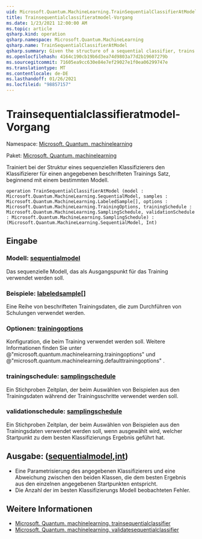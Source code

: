 ```yaml
---
uid: Microsoft.Quantum.MachineLearning.TrainSequentialClassifierAtModel
title: Trainsequentialclassifieratmodel-Vorgang
ms.date: 1/23/2021 12:00:00 AM
ms.topic: article
qsharp.kind: operation
qsharp.namespace: Microsoft.Quantum.MachineLearning
qsharp.name: TrainSequentialClassifierAtModel
qsharp.summary: Given the structure of a sequential classifier, trains the classifier on a given labeled training set, starting from a particular model.
ms.openlocfilehash: 4164c190cb19b6d3ea74d9803a77d2b19607279b
ms.sourcegitcommit: 71605ea9cc630e84e7ef29027e1f0ea06299747e
ms.translationtype: MT
ms.contentlocale: de-DE
ms.lasthandoff: 01/26/2021
ms.locfileid: "98857157"
---
```

# <a name="trainsequentialclassifieratmodel-operation"></a>Trainsequentialclassifieratmodel-Vorgang

Namespace: [Microsoft. Quantum. machinelearning](xref:Microsoft.Quantum.MachineLearning)

Paket: [Microsoft. Quantum. machinelearning](https://nuget.org/packages/Microsoft.Quantum.MachineLearning)


Trainiert bei der Struktur eines sequenziellen Klassifizierers den Klassifizierer für einen angegebenen beschrifteten Trainings Satz, beginnend mit einem bestimmten Modell.

```qsharp
operation TrainSequentialClassifierAtModel (model : Microsoft.Quantum.MachineLearning.SequentialModel, samples : Microsoft.Quantum.MachineLearning.LabeledSample[], options : Microsoft.Quantum.MachineLearning.TrainingOptions, trainingSchedule : Microsoft.Quantum.MachineLearning.SamplingSchedule, validationSchedule : Microsoft.Quantum.MachineLearning.SamplingSchedule) : (Microsoft.Quantum.MachineLearning.SequentialModel, Int)
```


## <a name="input"></a>Eingabe

### <a name="model--sequentialmodel"></a>Modell: [sequentialmodel](xref:Microsoft.Quantum.MachineLearning.SequentialModel)

Das sequenzielle Modell, das als Ausgangspunkt für das Training verwendet werden soll.


### <a name="samples--labeledsample"></a>Beispiele: [labeledsample](xref:Microsoft.Quantum.MachineLearning.LabeledSample)[]

Eine Reihe von beschrifteten Trainingsdaten, die zum Durchführen von Schulungen verwendet werden.


### <a name="options--trainingoptions"></a>Optionen: [trainingoptions](xref:Microsoft.Quantum.MachineLearning.TrainingOptions)

Konfiguration, die beim Training verwendet werden soll. Weitere Informationen finden Sie unter @"microsoft.quantum.machinelearning.trainingoptions" und @"microsoft.quantum.machinelearning.defaulttrainingoptions" .


### <a name="trainingschedule--samplingschedule"></a>trainingschedule: [samplingschedule](xref:Microsoft.Quantum.MachineLearning.SamplingSchedule)

Ein Stichproben Zeitplan, der beim Auswählen von Beispielen aus den Trainingsdaten während der Trainingsschritte verwendet werden soll.


### <a name="validationschedule--samplingschedule"></a>validationschedule: [samplingschedule](xref:Microsoft.Quantum.MachineLearning.SamplingSchedule)

Ein Stichproben Zeitplan, der beim Auswählen von Beispielen aus den Trainingsdaten verwendet werden soll, wenn ausgewählt wird, welcher Startpunkt zu dem besten Klassifizierungs Ergebnis geführt hat.



## <a name="output--sequentialmodelint"></a>Ausgabe: ([sequentialmodel](xref:Microsoft.Quantum.MachineLearning.SequentialModel),[int](xref:microsoft.quantum.lang-ref.int))

- Eine Parametrisierung des angegebenen Klassifizierers und eine Abweichung zwischen den beiden Klassen, die dem besten Ergebnis aus den einzelnen angegebenen Startpunkten entspricht.
- Die Anzahl der im besten Klassifizierungs Modell beobachteten Fehler.

## <a name="see-also"></a>Weitere Informationen

- [Microsoft. Quantum. machinelearning. trainsequentialclassifier](xref:Microsoft.Quantum.MachineLearning.TrainSequentialClassifier)
- [Microsoft. Quantum. machinelearning. validatesequentialclassifier](xref:Microsoft.Quantum.MachineLearning.ValidateSequentialClassifier)